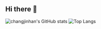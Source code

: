 ## Hi there 👋

<!--
**changjinhan/changjinhan** is a ✨ _special_ ✨ repository because its `README.md` (this file) appears on your GitHub profile.

Here are some ideas to get you started:

- 🔭 I’m currently working on ...
- 🌱 I’m currently learning ...
- 👯 I’m looking to collaborate on ...
- 🤔 I’m looking for help with ...
- 💬 Ask me about ...
- 📫 How to reach me: ...
- 😄 Pronouns: ...
- ⚡ Fun fact: ...
-->


![changjinhan's GitHub stats](https://github-readme-stats.vercel.app/api?username=changjinhan&show_icons=true&theme=dark)
![Top Langs](https://github-readme-stats.vercel.app/api/top-langs/?username=changjinhan&layout=compact)




